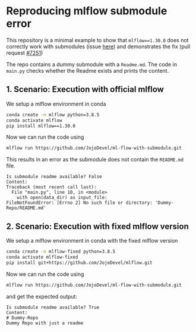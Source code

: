 # Reproducing mlflow submodule error

This repository is a minimal example to show that `mlflow==1.30.0` does not correctly work with submodules (issue [here](https://github.com/mlflow/mlflow/issues/7241)) and demonstrates the fix (pull request [#7251](https://github.com/mlflow/mlflow/pull/7251))

The repo contains a dummy submodule with a `Readme.md`. The code in `main.py` checks whether the Readme exists and prints the content.

## 1. Scenario: Execution with official mlflow

We setup a mlflow environment in conda
```bash
conda create -n mlflow python=3.8.5
conda activate mlflow
pip install mlflow==1.30.0
```

Now we can run the code using
```bash
mlflow run https://github.com/JojoDevel/ml-flow-with-submodule.git
```

This results in an error as the submodule does not contain the `README.md` file.

```
Is submodule readme available? False
Content: 
Traceback (most recent call last):
  File "main.py", line 10, in <module>
    with open(data_dir) as input_file:
FileNotFoundError: [Errno 2] No such file or directory: 'Dummy-Repo/README.md'
```

## 2. Scenario: Execution with fixed mlflow version

We setup a mlflow environment in conda with the fixed mlflow version
```bash
conda create -n mlflow-fixed python=3.8.5
conda activate mlflow-fixed
pip install git+https://github.com/JojoDevel/mlflow.git
```

Now we can run the code using
```bash
mlflow run https://github.com/JojoDevel/ml-flow-with-submodule.git
```

and get the expected output:
```
Is submodule readme available? True
Content: 
# Dummy-Repo
Dummy Repo with just a readme
```